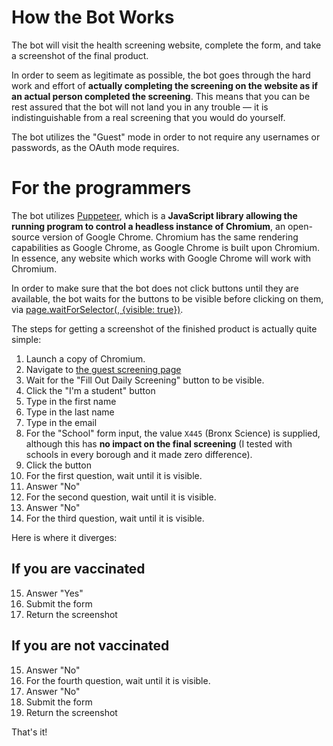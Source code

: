 # How the Bot Works

The bot will visit the health screening website, complete the form, and take a screenshot of the final product.

In order to seem as legitimate as possible, the bot goes through the hard work and effort of **actually completing the
screening on the website as if an actual person completed the screening**. This means that you can be rest assured that
the bot will not land you in any trouble — it is indistinguishable from a real screening that you would do yourself.

The bot utilizes the "Guest" mode in order to not require any usernames or passwords, as the OAuth mode requires.

# For the programmers

The bot utilizes [Puppeteer](https://pptr.dev/), which is a **JavaScript library allowing the running program to control
a headless instance of Chromium**, an open-source version of Google Chrome. Chromium has the same rendering capabilities
as Google Chrome, as Google Chrome is built upon Chromium. In essence, any website which works with Google Chrome will
work with Chromium.

In order to make sure that the bot does not click buttons until they are available, the bot waits for the buttons to be
visible before clicking on them,
via [page.waitForSelector(<selector>, {visible: true})](https://pptr.dev/#?product=Puppeteer&version=v10.2.0&show=api-pagewaitforselectorselector-options).

The steps for getting a screenshot of the finished product is actually quite simple:

1. Launch a copy of Chromium.
2. Navigate to [the guest screening page](https://healthscreening.schools.nyc/?type=G)
3. Wait for the "Fill Out Daily Screening" button to be visible.
4. Click the "I'm a student" button
5. Type in the first name
6. Type in the last name
7. Type in the email
8. For the "School" form input, the value `X445` (Bronx Science) is supplied, although this has **no impact on the final screening** (I tested with schools in every borough and it made zero difference).
9. Click the button
10. For the first question, wait until it is visible.
11. Answer "No"
12. For the second question, wait until it is visible.
13. Answer "No"
14. For the third question, wait until it is visible.

Here is where it diverges:

## If you are vaccinated

15. Answer "Yes"
16. Submit the form
17. Return the screenshot

## If you are not vaccinated

15. Answer "No"
16. For the fourth question, wait until it is visible.
17. Answer "No"
18. Submit the form
19. Return the screenshot

That's it!